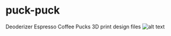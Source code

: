 # puck-puck
 Deoderizer Espresso Coffee Pucks 3D print design files
![alt text](puck-puck-asm.jpeg)
